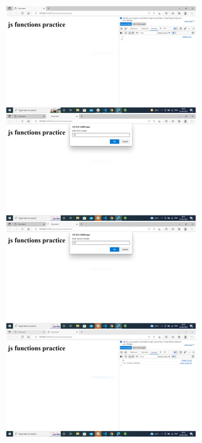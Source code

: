 <img src="add two no.PNG" alt="output">
<img src="input taken by user.PNG" alt="output">
<img src="input taken by user 2.PNG" alt="output">
<img src="ans.PNG" alt="output">